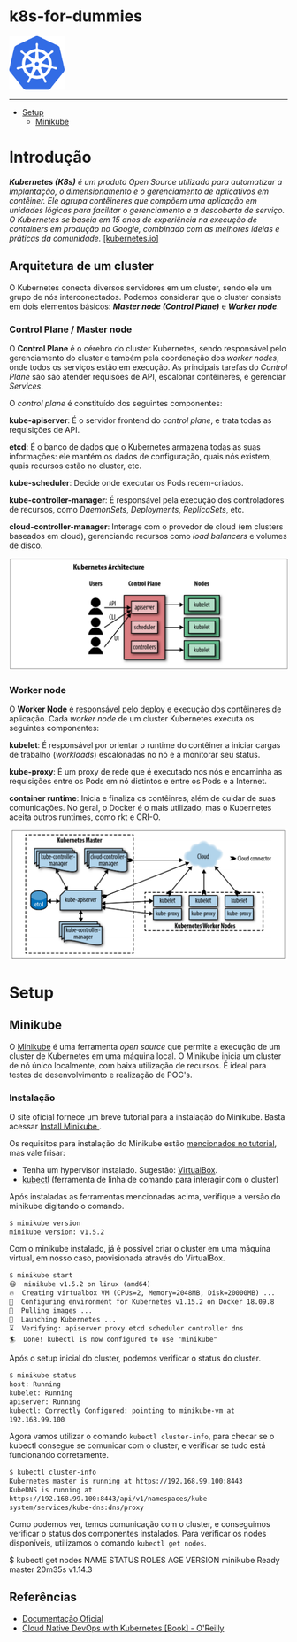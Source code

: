 # k8s-for-dummies 
<img src="https://github.com/kubernetes/kubernetes/raw/master/logo/logo.png" width="100">

----

- [Setup](#setup)
  - [Minikube](#minikube)

# Introdução

***Kubernetes (K8s)*** *é um produto Open Source utilizado para automatizar a implantação, o dimensionamento e o gerenciamento de aplicativos em contêiner.*
*Ele agrupa contêineres que compõem uma aplicação em unidades lógicas para facilitar o gerenciamento e a descoberta de serviço. O Kubernetes se baseia em 15 anos de experiência na execução de containers em produção no Google, combinado com as melhores ideias e práticas da comunidade.* [[kubernetes.io]](https://kubernetes.io/pt/)


## Arquitetura de um cluster

O Kubernetes conecta diversos servidores em um cluster, sendo ele um grupo de nós interconectados. Podemos considerar que o cluster consiste em dois elementos básicos: ***Master node (Control Plane)*** e ***Worker node***. 

### Control Plane / Master node
O **Control Plane** é o cérebro do cluster Kubernetes, sendo responsável pelo gerenciamento do cluster e também pela coordenação dos *worker nodes*, onde todos os serviços estão em execução. As principais tarefas do *Control Plane* são  são atender requisões de API, escalonar contêineres, e gerenciar *Services*.

O *control plane* é constituído dos seguintes componentes:

**kube-apiserver**: É o servidor frontend do *control plane*, e trata todas as requisições de API.

**etcd**: É o banco de dados que o Kubernetes armazena todas as suas informações: ele mantém os dados de configuração, quais nós existem, quais recursos estão no cluster, etc.

**kube-scheduler**: Decide onde executar os Pods recém-criados.

**kube-controller-manager**: É responsável pela execução dos controladores de recursos, como *DaemonSets*, *Deployments*, *ReplicaSets*, etc. 

**cloud-controller-manager**: Interage com o provedor de cloud (em clusters baseados em cloud), gerenciando recursos como *load balancers* e volumes de disco.

![k8s-architecture](img/kubernetes_architecture.png)

### Worker node

O **Worker Node** é responsável pelo deploy e execução dos contêineres de aplicação. Cada *worker node* de um cluster Kubernetes executa os seguintes componentes:

**kubelet**: É responsável por orientar o runtime do contêiner a iniciar cargas de trabalho (*workloads*) escalonadas no nó e a monitorar seu status.

**kube-proxy**: É um proxy de rede que é executado nos nós e encaminha as requisições entre os Pods em nó distintos e entre os Pods e a Internet.

**container runtime**: Inicia e finaliza os contêinres, além de cuidar de suas comunicações. No geral, o Docker é o mais utilizado, mas o Kubernetes aceita outros runtimes, como rkt e CRI-O.

![node-components](img/node_components.png)


# Setup

## Minikube

O [Minikube](https://kubernetes.io/docs/setup/learning-environment/minikube/) é uma ferramenta *open source* que permite a execução de um cluster de Kubernetes em uma máquina local. O Minikube inicia um cluster de nó único localmente, com baixa utilização de recursos. É ideal para testes de desenvolvimento e realização de POC's.

### Instalação

O site oficial fornece um breve tutorial para a instalação do Minikube. Basta acessar [Install Minikube
](https://kubernetes.io/docs/tasks/tools/install-minikube/).

Os requisitos para instalação do Minikube estão [mencionados no tutorial](https://kubernetes.io/docs/tasks/tools/install-minikube/#before-you-begin), mas vale frisar:
- Tenha um hypervisor instalado. Sugestão: [VirtualBox](https://www.virtualbox.org/wiki/Downloads).
- [kubectl](https://kubernetes.io/docs/tasks/tools/install-kubectl/#install-kubectl-on-linux) (ferramenta de linha de comando para interagir com o cluster)

Após instaladas as ferramentas mencionadas acima, verifique a versão do minikube digitando o comando.

```terminal
$ minikube version
minikube version: v1.5.2
```

Com o minikube instalado, já é possível criar o cluster em uma máquina virtual, em nosso caso, provisionada através do VirtualBox.

```terminal
$ minikube start
😄  minikube v1.5.2 on linux (amd64)
🔥  Creating virtualbox VM (CPUs=2, Memory=2048MB, Disk=20000MB) ...
🐳  Configuring environment for Kubernetes v1.15.2 on Docker 18.09.8
🚜  Pulling images ...
🚀  Launching Kubernetes ...
⌛  Verifying: apiserver proxy etcd scheduler controller dns
🏄  Done! kubectl is now configured to use "minikube"
```

Após o setup inicial do cluster, podemos verificar o status do cluster.

```terminal
$ minikube status
host: Running
kubelet: Running
apiserver: Running
kubectl: Correctly Configured: pointing to minikube-vm at 192.168.99.100
```

Agora vamos utilizar o comando `kubectl cluster-info`, para checar se o kubectl consegue se comunicar com o cluster, e verificar se tudo está funcionando corretamente.

```terminal
$ kubectl cluster-info
Kubernetes master is running at https://192.168.99.100:8443
KubeDNS is running at https://192.168.99.100:8443/api/v1/namespaces/kube-system/services/kube-dns:dns/proxy
```

Como podemos ver, temos comunicação com o cluster, e conseguimos verificar o status dos componentes instalados. Para verificar os nodes disponíveis, utilizamos o comando `kubectl get nodes`.

$ kubectl get nodes
NAME       STATUS   ROLES    AGE     VERSION
minikube   Ready    master   20m35s   v1.14.3




## Referências

* [Documentação Oficial](https://kubernetes.io/docs/concepts/)
* [Cloud Native DevOps with Kubernetes [Book] - O'Reilly](https://www.oreilly.com/library/view/cloud-native-devops/9781492040750/)
